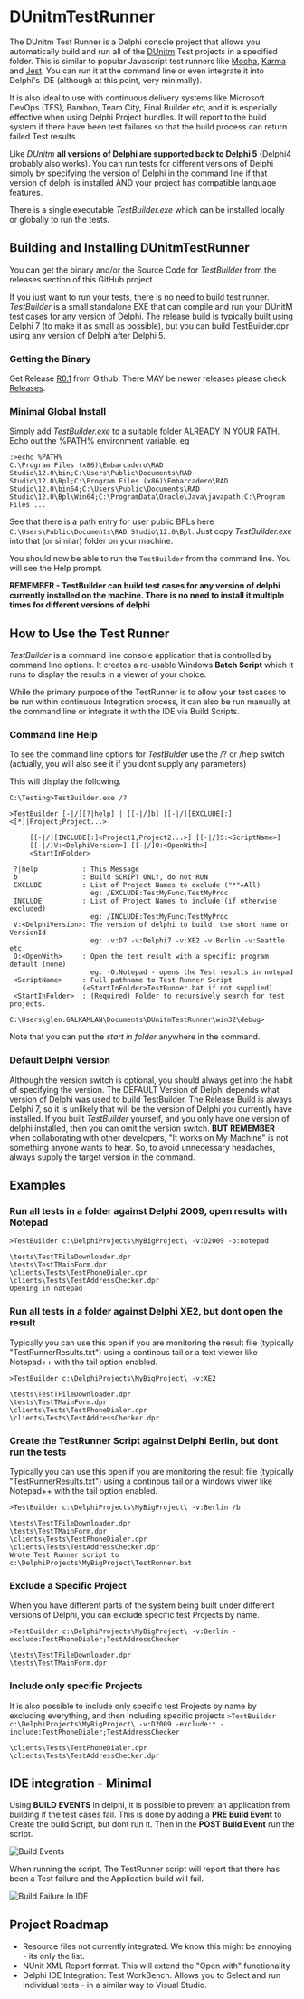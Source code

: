 # DUnitmTestRunner
The DUnitm Test Runner is a Delphi console project that allows you automatically build and run all of the [DUnitm](https://github.com/glenkleidon/DelphiTips/wiki/DUnitm---Mini-Test-Framework) Test projects in a specified folder. This is similar to popular Javascript test runners like [Mocha](https://mochajs.org), [Karma](https://karma-runner.github.io/latest/index.html) and [Jest](https://jestjs.io/).  You can run it at the command line or even integrate it into Delphi's IDE (although at this point, very minimally).

It is also ideal to use with continuous delivery systems like Microsoft DevOps (TFS), Bamboo, Team City, Final Builder etc, and it is especially effective when using Delphi Project bundles.  It will report to the build system if there have been test failures so that the build process can return failed Test results.

Like _*DUnitm*_ **all versions of Delphi are supported back to Delphi 5** (Delphi4 probably also works).  You can run tests for different versions of Delphi simply by specifying the version of Delphi in the command line if that version of delphi is installed AND your project has compatible language features. 

There is a single executable _*TestBuilder.exe*_ which can be installed locally or globally to run the tests.  

## Building and Installing DUnitmTestRunner 
You can get the binary and/or the Source Code for _*TestBuilder*_ from the releases section of this GitHub project.

If you just want to run your tests, there is no need to build test runner.  _*TestBuilder*_ is a small standalone EXE that can compile and run your DUnitM test cases for any version of Delphi.  The release build is typically built using Delphi 7 (to make it as small as possible), but you can build TestBuilder.dpr using any version of Delphi after Delphi 5. 

### Getting the Binary
Get Release [R0.1](https://github.com/glenkleidon/DUnitmTestRunner/releases/download/R0.1/TestBuilder.exe) from Github. There MAY be newer releases please check [Releases](https://github.com/glenkleidon/DUnitmTestRunner/releases).

### Minimal Global Install
Simply add _*TestBuilder.exe*_ to a suitable folder ALREADY IN YOUR PATH.  Echo out the %PATH% environment variable. 
eg 
```
:>echo %PATH%
C:\Program Files (x86)\Embarcadero\RAD Studio\12.0\bin;C:\Users\Public\Documents\RAD Studio\12.0\Bpl;C:\Program Files (x86)\Embarcadero\RAD Studio\12.0\bin64;C:\Users\Public\Documents\RAD Studio\12.0\Bpl\Win64;C:\ProgramData\Oracle\Java\javapath;C:\Program Files ...
```

See that there is a path entry for user public BPLs here `C:\Users\Public\Documents\RAD Studio\12.0\Bpl`. Just copy _*TestBuilder.exe*_ into that (or similar) folder on your machine.

You should now be able to run the `TestBuilder` from the command line.  You will see the Help prompt.

**REMEMBER - TestBuilder can build test cases for any version of delphi currently installed on the machine. There is no need to install it multiple times for different versions of delphi**


## How to Use the Test Runner
_*TestBuilder*_ is a command line console application that is controlled by command line options.  It creates a re-usable Windows **Batch Script** which it runs to display the results in a viewer of your choice.

While the primary purpose of the TestRunner is to allow your test cases to be run within continuous Integration process, it can also be run manually at the command line or integrate it with the IDE via Build Scripts.

### Command line Help 
To see the command line options for _*TestBulder*_ use the /? or /help switch (actually, you will also see it if you dont supply any parameters)

This will display the following.

```
C:\Testing>TestBuilder.exe /?

>TestBuilder [-|/][?|help] | [[-|/]b] [[-|/][EXCLUDE[:]<[*]|Project;Project...>

     [[-|/][INCLUDE[:]<Project1;Project2...>] [[-|/]S:<ScriptName>]
     [[-|/]V:<DelphiVersion>] [[-|/]O:<OpenWith>]
     <StartInFolder>

 ?|help           : This Message
 b                : Build SCRIPT ONLY, do not RUN
 EXCLUDE          : List of Project Names to exclude ("*"=All)
                    eg: /EXCLUDE:TestMyFunc;TestMyProc
 INCLUDE          : List of Project Names to include (if otherwise excluded)
                    eg: /INCLUDE:TestMyFunc;TestMyProc
 V:<DelphiVersion>: The version of delphi to build. Use short name or VersionId
                    eg: -v:D7 -v:Delphi7 -v:XE2 -v:Berlin -v:Seattle etc
 O:<OpenWith>     : Open the test result with a specific program default (none)
                    eg: -O:Notepad - opens the Test results in notepad
 <ScriptName>     : Full pathname to Test Runner Script
                  (<StartInFolder>TestRunner.bat if not supplied)
 <StartInFolder>  : (Required) Folder to recursively search for test projects.

C:\Users\glen.GALKAMLAN\Documents\DUnitmTestRunner\win32\debug>
```
Note that you can put the _start in folder_ anywhere in the command. 

### Default Delphi Version
Although the version switch is optional, you should always get into the habit of specifying the version. The DEFAULT Version of Delphi depends what version of Delphi was used to build TestBuilder. The Release Build is always Delphi 7, so it is unlikely that will be the version of Delphi you currently have installed.  If you built *_TestBuilder_* yourself, and you only have one version of delphi installed, then you can omit the version switch.  **BUT REMEMBER** when collaborating with other developers, "It works on My Machine" is not something anyone wants to hear.  So, to avoid unnecessary headaches, always supply the target version in the command.

## Examples

### Run all tests in a folder against Delphi 2009, open results with Notepad

`>TestBuilder c:\DelphiProjects\MyBigProject\ -v:D2009 -o:notepad`
```
\tests\TestTFileDownloader.dpr
\tests\TestTMainForm.dpr
\clients\Tests\TestPhoneDialer.dpr
\clients\Tests\TestAddressChecker.dpr
Opening in notepad
```
### Run all tests in a folder against Delphi XE2, but dont open the result 
Typically you can use this open if you are monitoring the result file (typically "TestRunnerResults.txt") using a continous tail or a text viewer like Notepad++ with the tail option enabled.

`>TestBuilder c:\DelphiProjects\MyBigProject\ -v:XE2`
```
\tests\TestTFileDownloader.dpr
\tests\TestTMainForm.dpr
\clients\Tests\TestPhoneDialer.dpr
\clients\Tests\TestAddressChecker.dpr
```

### Create the TestRunner Script against Delphi Berlin, but dont run the tests
Typically you can use this open if you are monitoring the result file (typically "TestRunnerResults.txt") using a continous tail or a windows viwer like Notepad++ with the tail option enabled.

`>TestBuilder c:\DelphiProjects\MyBigProject\ -v:Berlin /b`
```
\tests\TestTFileDownloader.dpr
\tests\TestTMainForm.dpr
\clients\Tests\TestPhoneDialer.dpr
\clients\Tests\TestAddressChecker.dpr
Wrote Test Runner script to c:\DelphiProjects\MyBigProject\TestRunner.bat
```
### Exclude a Specific Project
When you have different parts of the system being built under different versions of Delphi, you can exclude specific test Projects by name.

`>TestBuilder c:\DelphiProjects\MyBigProject\ -v:Berlin -exclude:TestPhoneDialer;TestAddressChecker`
```
\tests\TestTFileDownloader.dpr
\tests\TestTMainForm.dpr
```

### Include only specific Projects

It is also possible to include only specific test Projects by name by excluding everything, and then including specific projects 
`>TestBuilder c:\DelphiProjects\MyBigProject\ -v:D2009 -exclude:* -include:TestPhoneDialer;TestAddressChecker`
```
\clients\Tests\TestPhoneDialer.dpr
\clients\Tests\TestAddressChecker.dpr
```

## IDE integration - Minimal
Using **BUILD EVENTS** in delphi, it is possible to prevent an application from building if the test cases fail.  This is done by adding a **PRE Build Event** to Create the build Script, but dont run it. Then in the **POST Build Event** run the script.  

![Build Events](https://raw.githubusercontent.com/glenkleidon/DUnitmTestRunner/master/Docs/BuildEvents.PNG)

When running the script, The TestRunner script will report that there has been a Test failure and the Application build will fail.

![Build Failure In IDE](https://raw.githubusercontent.com/glenkleidon/DUnitmTestRunner/master/Docs/BuildFailedDueToFailedTest.PNG)

## Project Roadmap
 + Resource files not currently integrated.  We know this might be annoying - its only the list.
 + NUnit XML Report format.  This will extend the "Open with" functionality 
 + Delphi IDE Integration: Test WorkBench.  Allows you to Select and run individual tests - in a similar way to Visual Studio.










